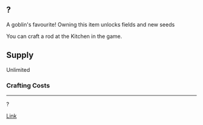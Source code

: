 ## ?

A goblin's favourite! Owning this item unlocks fields and new seeds

You can craft a rod at the Kitchen in the game.

## Supply

Unlimited

### Crafting Costs

---

?

[Link](https://docs.sunflower-land.com/crafting-guide)
